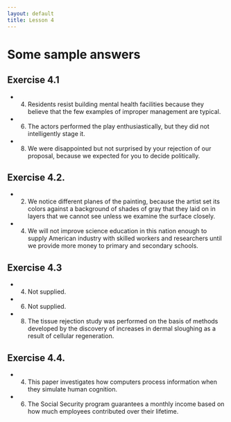 ```yaml
---
layout: default
title: Lesson 4
---
```


# Some sample answers



## Exercise 4.1

+ 4) Residents resist building mental health facilities  because they believe that the few examples of improper management are typical.
+ 6) The actors performed the play enthusiastically, but they did not intelligently stage it. 
+ 8) We were disappointed but not surprised by your rejection of our proposal, because we expected for you to decide politically. 

## Exercise 4.2.

+ 2) We notice different planes of the painting, because the artist set its colors against a background of shades of gray that they laid on in layers that we cannot see unless we examine the surface closely.
+ 4) We will not improve science education in this nation enough to supply American industry with skilled workers and researchers until we provide more money to primary and secondary schools. 

## Exercise 4.3

+ 4) Not supplied.

+ 6) Not supplied.

+ 8) The tissue rejection study was performed on the basis of methods developed by the discovery of increases in dermal sloughing as a result of cellular regeneration. 


## Exercise 4.4. 

+ 4) This paper investigates how computers process information when they simulate human cognition. 
+ 6) The Social Security program guarantees a monthly income based on how much employees contributed over their lifetime. 